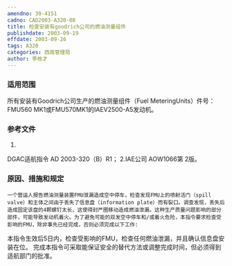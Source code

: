 ```yaml
---
amendno: 39-4151
cadno: CAD2003-A320-08
title: 检查安装有goodrich公司的燃油测量组件
publishdate: 2003-09-19
effdate: 2003-09-26
tags: A320
categories: 西南管理局
author: 李栋才
---
```


### 适用范围 
所有安装有Goodrich公司生产的燃油测量组件（Fuel MeteringUnits）件号：FMU560 MK1或FMU570MK1的IAEV2500-A5发动机。

### 参考文件
1.
DGAC适航指令 AD 2003-320（B）R1； 
2.IAE公司 
AOW1066第 2版。


### 原因、措施和规定 
    一个营运人报告燃油测量装置FMU泄漏造成空中停车，检查发现FMU上的喷射活门（spill valve）和主体之间由于丢失了信息盘（information plate）而有裂口。调查发现，丢失后造成固定该盘的4颗螺钉太长，这使得封严圈移动造成燃油泄漏。这种生产质量问题影响的部分部件，可能导致发动机着火。为了避免可能的双发空中停车和/或着火危险，本指令要求检查受影响的FMU，除非事先已经完成，否则必须完成以下工作: 
本指令生效后5日内，检查受影响的FMU，检查任何燃油泄漏，并且确认信息盘安装在位。 
完成本指令可采取能保证安全的替代方法或调整完成时间，但必须得到适航部门的批准。
  
